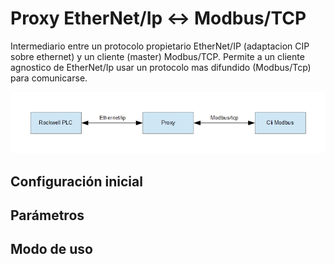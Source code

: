 # Proxy EtherNet/Ip <-> Modbus/TCP
Intermediario entre un protocolo propietario EtherNet/IP (adaptacion CIP sobre ethernet) y un cliente (master) Modbus/TCP.
Permite a un cliente agnostico de EtherNet/Ip usar un protocolo mas difundido (Modbus/Tcp) para comunicarse.

![Esq](https://github.com/poximan/prokwell/blob/master/esquema/esquema.jpg?raw=true "Esquema")<br/>

## Configuración inicial


## Parámetros


## Modo de uso
